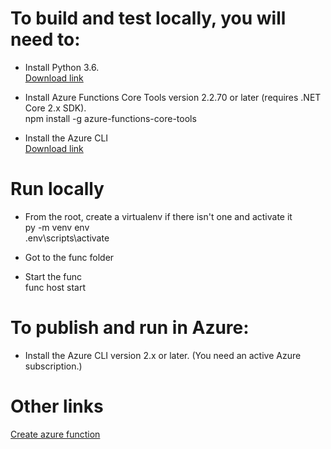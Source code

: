 # To build and test locally, you will need to:
* Install Python 3.6.  
  [Download link](https://www.python.org/downloads/release/python-367/)  

* Install Azure Functions Core Tools version 2.2.70 or later (requires .NET Core 2.x SDK).  
  npm install -g azure-functions-core-tools  

* Install the Azure CLI  
  [Download link](https://docs.microsoft.com/en-us/cli/azure/install-azure-cli?view=azure-cli-latest)  

# Run locally
* From the root, create a virtualenv if there isn't one and activate it  
  py -m venv env  
  .env\scripts\activate  

* Got to the func folder  

* Start the func  
  func host start  

# To publish and run in Azure:
* Install the Azure CLI version 2.x or later. (You need an active Azure subscription.)  

# Other links
[Create azure function](https://docs.microsoft.com/en-us/azure/azure-functions/functions-create-first-function-python)  